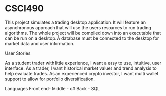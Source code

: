 # CSCI490
This project simulates a trading desktop application. It will feature an asynchronous approach
that will use the users resources to run trading algorithms. The whole project will be compiled down
into an executable that can be run on a desktop. A database must be connected to the desktop for market data
and user information. 

User Stories

As a student trader with little experience, I want a easy to use, intuitive, user interface.
As a trader, I want historical market values and trend analysis to help evaluate trades.
As an experienced crypto investor, I want multi wallet support to allow for portfolio diversification.

Languages
Front end- 
Middle   - c#
Back     - SQL

